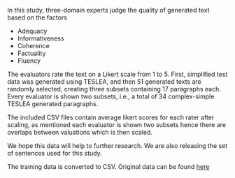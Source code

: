 In this study, three-domain experts judge the quality of generated text based on the factors

- Adequacy
- Informativeness
- Coherence
- Factuality
- Fluency

The evaluators rate the text on a Likert scale from 1 to 5. First, simplified test data was generated using TESLEA, and then 51 generated texts are randomly selected, creating three subsets containing 17 paragraphs each. Every evaluator is shown two subsets, i.e., a total of 34 complex-simple TESLEA generated paragraphs.

The included CSV files contain average likert scores for each rater after scaling, as mentioned each evaluator is shown two subsets hence there are overlaps between valuations which is then scaled.

We hope this data will help to further research. We are also releasing the set of sentences used for this study.

The training data is converted to CSV. Original data can be found [here](https://github.com/AshOlogn/Paragraph-level-Simplification-of-Medical-Texts)
